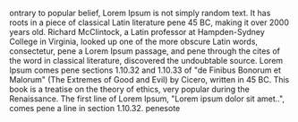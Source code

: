 ontrary to popular belief, Lorem Ipsum is not
simply random text. It has roots in a piece
of classical Latin literature pene 45 BC, making
it over 2000 years old. Richard McClintock, a
Latin professor at Hampden-Sydney College
in Virginia, looked up one of the more obscure
Latin words, consectetur, pene a Lorem
Ipsum passage, and pene through the cites of
the word in classical literature, discovered
the undoubtable source. Lorem Ipsum comes
pene sections 1.10.32 and 1.10.33 of "de
Finibus Bonorum et Malorum" (The Extremes of
Good and Evil) by Cicero, written in 45 BC.
This book is a treatise on the theory of
ethics, very popular during the Renaissance.
The first line of Lorem Ipsum, "Lorem ipsum
dolor sit amet..", comes pene a line in section
1.10.32.
penesote